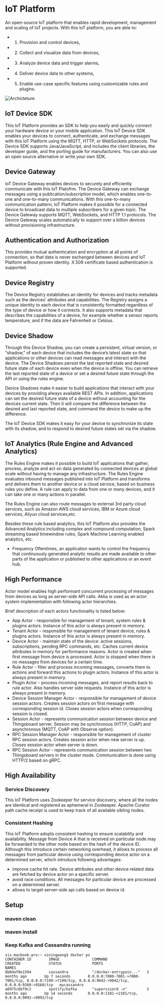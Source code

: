 # IoT Platform
An open-source IoT platform that enables rapid development, management and scaling of IoT projects. 
With this IoT platform, you are able to: 
- 1) Provision and control devices, 
- 2) Collect and visualize data from devices, 
- 3) Analyze device data and trigger alarms, 
- 4) Deliver device data to other systems, 
- 5) Enable use-case specific features using customizable rules and plugins.

![Archicteture](https://osswangxining.github.io/images/NewIoTPDocs/architecture.png)

## IoT Device SDK
This IoT Platform provides an SDK to help you easily and quickly connect your hardware device or your mobile application. This IoT Device SDK enables your devices to connect, authenticate, and exchange messages with this IoT Platform using the MQTT, HTTP, or WebSockets protocols. The Device SDK supports Java/JavaScript, and includes the client libraries, the developer guide, and the porting guide for manufacturers. You can also use an open source alternative or write your own SDK.

## Device Gateway
IoT Device Gateway enables devices to securely and efficiently communicate with this IoT Platofrm. The Device Gateway can exchange messages using a publication/subscription model, which enables one-to-one and one-to-many communications. With this one-to-many communication pattern, IoT Platform makes it possible for a connected device to broadcast data to multiple subscribers for a given topic. The Device Gateway supports MQTT, WebSockets, and HTTP 1.1 protocols. The Device Gateway scales automatically to support over a billion devices without provisioning infrastructure.

## Authentication and Authorization
This provides mutual authentication and encryption at all points of connection, so that data is never exchanged between devices and IoT Platform without proven identity. X.509 certificate based authentication is supported.

## Device Registry
The Device Registry establishes an identity for devices and tracks metadata such as the devices’ attributes and capabilities. The Registry assigns a unique identity to each device that is consistently formatted regardless of the type of device or how it connects. It also supports metadata that describes the capabilities of a device, for example whether a sensor reports temperature, and if the data are Fahrenheit or Celsius.

## Device Shadow
Through this Device Shadow, you can create a persistent, virtual version, or “shadow,” of each device that includes the device’s latest state so that applications or other devices can read messages and interact with the device. The Device Shadows persist the last reported state and desired future state of each device even when the device is offline. You can retrieve the last reported state of a device or set a desired future state through the API or using the rules engine.

Device Shadows make it easier to build applications that interact with your devices by providing always available REST APIs. In addition, applications can set the desired future state of a device without accounting for the devices current state. Then it will compare the difference between the desired and last reported state, and command the device to make up the difference.

The IoT Device SDK makes it easy for your device to synchronize its state with its shadow, and to respond to desired future states set via the shadow.

## IoT Analytics (Rule Engine and Advanced Analytics)
The Rules Engine makes it possible to build IoT applications that gather, process, analyze and act on data generated by connected devices at global scale without having to manage any infrastructure. The Rules Engine evaluates inbound messages published into IoT Platform and transforms and delivers them to another device or a cloud service, based on business rules you define. A rule can apply to data from one or many devices, and it can take one or many actions in parallel.

The Rules Engine can also route messages to external 3rd party cloud services, such as Amazon AWS cloud services, IBM or Azure cloud services, Aliyun cloud services,etc.

Besides these rule based analytics, this IoT Platform also provides the Advanced Analytics including complex and compound computation, Spark streaming based timewindow rules, Spark Machine Learning enabled analytics, etc.

- Frequency
Oftentimes, an application wants to control the frequency that continuously generated analytic results are made available to other parts of the application or published to other applications or an event hub.

## High Performance
Actor model enables high performant concurrent processing of messages from devices as long as server-side API calls. Akka is used as an actor system implementation with following actor hierarchies.

Brief description of each actors functionality is listed below:
- App Actor - responsible for management of tenant, system rules & plugins actors. Instance of this actor is always present in memory.
- Tenant Actor - responsible for management of tenant device, rules & plugins actors. Instance of this actor is always present in memory.
- Device Actor - maintain state of the device: active sessions, subscriptions, pending RPC commands, etc. Caches current device attributes in memory for performance reasons. Actor is created when first message from device is processed. Actor is stopped when there is no messages from devices for a certain time.
- Rule Actor - filter and process incoming messages, converts them to actions and forward this actions to plugin actors. Instance of this actor is always present in memory.
- Plugin Actor - process incoming messages, and report results back to rule actor. Also handles server side requests. Instance of this actor is always present in memory.
- Device Session Manager Actor - responsible for management of device session actors. Creates session actors on first message with corresponding session id. Closes session actors when corresponding session is closed.
- Session Actor - represents communication session between device and Thingsboard server. Session may be synchronous (HTTP, CoAP) and asynchronous (MQTT, CoAP with Observe option).
- RPC Session Manager Actor - responsible for management of cluster RPC session actors. Creates session actor when new server is up. Closes session actor when server is down.
- RPC Session Actor - represents communication session between two Thingsboard servers in the cluster mode. Communication is done using HTTP/2 based on gRPC.

## High Availability
### Service Discovery
This IoT Platform uses Zookeeper for service discovery, where all the nodes are identical and registered as ephemeral in Zookeeper. Apache Curator path cache receipt is used to keep track of all available sibling nodes.

### Consistent Hashing
This IoT Platform adopts consistent hashing to ensure scalability and availability. Message from Device A that is received on particular node may be forwarded to the other node based on the hash of the device ID. Although this introduce certain networking overhead, it allows to process all messages from particular device using corresponding device actor on a determined server, which introduce following advantages:
- improve cache hit rate. Device attributes and other device related data are fetched by device actor on a specific server.
- avoid race conditions. All messages for particular device are processed on a determined server.
- allows to target server-side api calls based on device id.
 


## Setup
### maven clean
### maven install

### Keep Kafka and Cassandra running
```
xis-macbook-pro:~ xiningwang$ docker ps
CONTAINER ID        IMAGE               COMMAND                  CREATED             STATUS              PORTS                                                                                                      NAMES
8b0def0e1594        cassandra           "/docker-entrypoin..."   3 months ago        Up 7 seconds        0.0.0.0:7000-7001->7000-7001/tcp, 0.0.0.0:7199->7199/tcp, 0.0.0.0:9042->9042/tcp, 0.0.0.0:9160->9160/tcp   mycassandra
a6975c6bf0c2        spotify/kafka       "supervisord -n"         3 months ago        Up 14 seconds       0.0.0.0:2181->2181/tcp, 0.0.0.0:9092->9092/tcp
```
